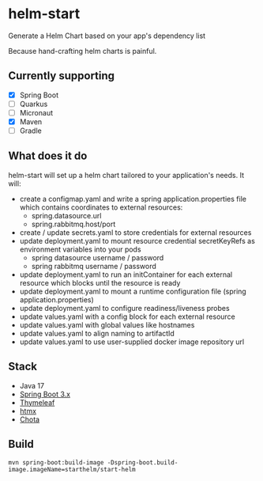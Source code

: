 # helm-start

Generate a Helm Chart based on your app's dependency list

Because hand-crafting helm charts is painful.

## Currently supporting

- [x] Spring Boot
- [ ] Quarkus
- [ ] Micronaut
- [x] Maven
- [ ] Gradle

## What does it do

helm-start will set up a helm chart tailored to your application's needs. It will:

- create a configmap.yaml and write a spring application.properties file which contains coordinates to external
  resources:
    - spring.datasource.url
    - spring.rabbitmq.host/port
- create / update secrets.yaml to store credentials for external resources
- update deployment.yaml to mount resource credential secretKeyRefs as environment variables into your pods
    - spring datasource username / password
    - spring rabbitmq username / password
- update deployment.yaml to run an initContainer for each external resource which blocks until the resource is ready
- update deployment.yaml to mount a runtime configuration file (spring application.properties)
- update deployment.yaml to configure readiness/liveness probes
- update values.yaml with a config block for each external resource
- update values.yaml with global values like hostnames
- update values.yaml to align naming to artifactId
- update values.yaml to use user-supplied docker image repository url
 
## Stack

- Java 17
- [Spring Boot 3.x](https://docs.spring.io/spring-boot/docs/current/reference/html/)
- [Thymeleaf](https://www.thymeleaf.org/doc/tutorials/3.1/thymeleafspring.html)
- [htmx](https://htmx.org/docs/)
- [Chota](https://jenil.github.io/chota/#docs)

## Build

```shell
mvn spring-boot:build-image -Dspring-boot.build-image.imageName=starthelm/start-helm
```
